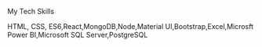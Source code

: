 My Tech Skills

HTML, CSS, ES6,React,MongoDB,Node,Material UI,Bootstrap,Excel,Microsft Power BI,Microsoft SQL Server,PostgreSQL 
